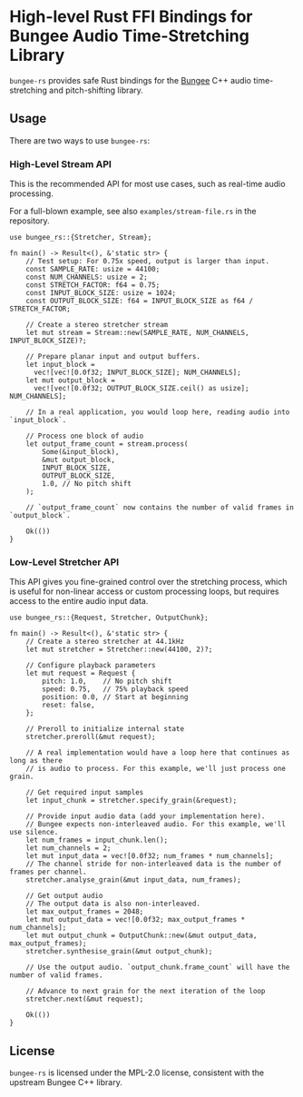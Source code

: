 # High-level Rust FFI Bindings for Bungee Audio Time-Stretching Library

`bungee-rs` provides safe Rust bindings for the [Bungee](https://github.com/bungee-audio-stretch/bungee) C++ audio time-stretching and pitch-shifting library. 

## Usage

There are two ways to use `bungee-rs`: 

### High-Level Stream API

This is the recommended API for most use cases, such as real-time audio processing.

For a full-blown example, see also `examples/stream-file.rs` in the repository.

```rust, no_run
use bungee_rs::{Stretcher, Stream};

fn main() -> Result<(), &'static str> {
    // Test setup: For 0.75x speed, output is larger than input.
    const SAMPLE_RATE: usize = 44100;
    const NUM_CHANNELS: usize = 2;
    const STRETCH_FACTOR: f64 = 0.75;
    const INPUT_BLOCK_SIZE: usize = 1024;
    const OUTPUT_BLOCK_SIZE: f64 = INPUT_BLOCK_SIZE as f64 / STRETCH_FACTOR;

    // Create a stereo stretcher stream
    let mut stream = Stream::new(SAMPLE_RATE, NUM_CHANNELS, INPUT_BLOCK_SIZE)?;

    // Prepare planar input and output buffers.
    let input_block = 
      vec![vec![0.0f32; INPUT_BLOCK_SIZE]; NUM_CHANNELS];
    let mut output_block = 
      vec![vec![0.0f32; OUTPUT_BLOCK_SIZE.ceil() as usize]; NUM_CHANNELS];

    // In a real application, you would loop here, reading audio into `input_block`.

    // Process one block of audio
    let output_frame_count = stream.process(
        Some(&input_block),
        &mut output_block,
        INPUT_BLOCK_SIZE,
        OUTPUT_BLOCK_SIZE,
        1.0, // No pitch shift
    );

    // `output_frame_count` now contains the number of valid frames in `output_block`.

    Ok(())
}
```

### Low-Level Stretcher API

This API gives you fine-grained control over the stretching process, which is useful for non-linear access or custom processing loops, but requires access to the entire audio input data.

```rust, no_run
use bungee_rs::{Request, Stretcher, OutputChunk};

fn main() -> Result<(), &'static str> {
    // Create a stereo stretcher at 44.1kHz
    let mut stretcher = Stretcher::new(44100, 2)?;
    
    // Configure playback parameters
    let mut request = Request {
        pitch: 1.0,    // No pitch shift
        speed: 0.75,   // 75% playback speed
        position: 0.0, // Start at beginning
        reset: false,
    };
    
    // Preroll to initialize internal state
    stretcher.preroll(&mut request);
    
    // A real implementation would have a loop here that continues as long as there
    // is audio to process. For this example, we'll just process one grain.
    
    // Get required input samples
    let input_chunk = stretcher.specify_grain(&request);
    
    // Provide input audio data (add your implementation here).
    // Bungee expects non-interleaved audio. For this example, we'll use silence.
    let num_frames = input_chunk.len();
    let num_channels = 2;
    let mut input_data = vec![0.0f32; num_frames * num_channels];
    // The channel stride for non-interleaved data is the number of frames per channel.
    stretcher.analyse_grain(&mut input_data, num_frames);
    
    // Get output audio
    // The output data is also non-interleaved.
    let max_output_frames = 2048;
    let mut output_data = vec![0.0f32; max_output_frames * num_channels];
    let mut output_chunk = OutputChunk::new(&mut output_data, max_output_frames);
    stretcher.synthesise_grain(&mut output_chunk);
    
    // Use the output audio. `output_chunk.frame_count` will have the number of valid frames.
    
    // Advance to next grain for the next iteration of the loop
    stretcher.next(&mut request);
    
    Ok(())
}
```

## License

`bungee-rs` is licensed under the MPL-2.0 license, consistent with the upstream Bungee C++ library.
